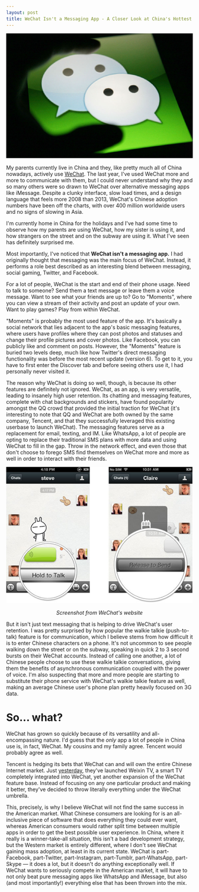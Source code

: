 ```yaml
---
layout: post
title: WeChat Isn't a Messaging App - A Closer Look at China's Hottest App
---
```


![WeChat](/images/wechat.jpg)

My parents currently live in China and they, like pretty much all of China nowadays, actively use [WeChat](http://wechat.com/). The last year, I've used WeChat more and more to communicate with them, but I could never understand why they and so many others were so drawn to WeChat over alternative messaging apps like iMessage. Despite a clunky interface, slow load times, and a design language that feels more 2008 than 2013, WeChat's Chinese adoption numbers have been off the charts, with over 400 million worldwide users and no signs of slowing in Asia.

I'm currently home in China for the holidays and I've had some time to observe how my parents are using WeChat, how my sister is using it, and how strangers on the street and on the subway are using it. What I've seen has definitely surprised me.

Most importantly, I've noticed that **WeChat isn't a messaging app.** I had originally thought that messaging was the main focus of WeChat. Instead, it performs a role best described as an interesting blend between messaging, social gaming, Twitter, and Facebook.

For a lot of people, WeChat is the start and end of their phone usage. Need to talk to someone? Send them a text message or leave them a voice message. Want to see what your friends are up to? Go to "Moments", where you can view a stream of their activity and post an update of your own. Want to play games? Play from within WeChat.

"Moments" is probably the most used feature of the app. It's basically a social network that lies adjacent to the app's basic messaging features, where users have profiles where they can post photos and statuses and change their profile pictures and cover photos. Like Facebook, you can publicly like and comment on posts. However, the "Moments" feature is buried two levels deep, much like how Twitter's direct messaging functionality was before the most recent update (version 6). To get to it, you have to first enter the Discover tab and before seeing others use it, I had personally never visited it.

The reason why WeChat is doing so well, though, is because its other features are definitely not ignored. WeChat, as an app, is very versatile, leading to insanely high user retention. Its chatting and messaging features, complete with chat backgrounds and stickers, have found popularity amongst the QQ crowd that provided the initial traction for WeChat (it's interesting to note that QQ and WeChat are both owned by the same company, Tencent, and that they successfully leveraged this existing userbase to launch WeChat). The messaging features serve as a replacement for email, texting, and IM. Like WhatsApp, a lot of people are opting to replace their traditional SMS plans with more data and using WeChat to fill in the gap. Throw in the network effect, and even those that don't choose to forego SMS find themselves on WeChat more and more as well in order to interact with their friends.

![Hold to talk on WeChat](/images/wechat-hold-to-talk.jpg)
<center><em>Screenshot from WeChat's website</em></center>

But it isn't just text messaging that is helping to drive WeChat's user retention. I was pretty surprised by how popular the walkie talkie (push-to-talk) feature is for communication, which I believe stems from how difficult it is to enter Chinese characters on a phone. It's not uncommon to see people walking down the street or on the subway, speaking in quick 2 to 3 second bursts on their WeChat accounts. Instead of calling one another, a lot of Chinese people choose to use these walkie talkie conversations, giving them the benefits of asynchronous communication coupled with the power of voice. I'm also suspecting that more and more people are starting to substitute their phone service with WeChat's walkie talkie feature as well, making an average Chinese user's phone plan pretty heavily focused on 3G data.

# So... what? #

WeChat has grown so quickly because of its versatility and all-encompassing nature. I'd guess that the _only_ app a lot of people in China use is, in fact, WeChat. My cousins and my family agree. Tencent would probably agree as well.

Tencent is hedging its bets that WeChat can and will own the entire Chinese Internet market. Just [yesterday](http://thenextweb.com/asia/2013/12/26/tencent-launches-an-internet-tv-set-that-links-up-with-its-wechat-messaging-service/), they've launched Weixin TV, a smart TV completely integrated into WeChat, yet another expansion of the WeChat feature base. Instead of focusing on any one particular product and making it better, they've decided to throw literally everything under the WeChat umbrella.

This, precisely, is why I believe WeChat will not find the same success in the American market. What Chinese consumers are looking for is an all-inclusive piece of software that does everything they could ever want, whereas American consumers would rather split time between multiple apps in order to get the best possible user experience. In China, where it really is a winner-take-all situation, this isn't a bad development strategy, but the Western market is entirely different, where I don't see WeChat gaining mass adoption, at least in its current state. WeChat is part-Facebook, part-Twitter, part-Instagram, part-Tumblr, part-WhatsApp, part-Skype — it does a lot, but it doesn't do anything exceptionally well. If WeChat wants to seriously compete in the American market, it will have to not only beat pure messaging apps like WhatsApp and iMessage, but also (and most importantly!) everything else that has been thrown into the mix.